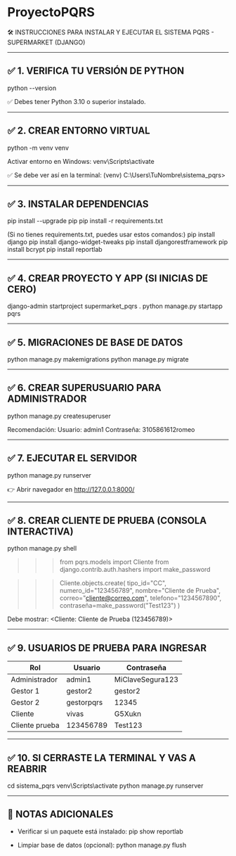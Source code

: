 # ProyectoPQRS


🛠 INSTRUCCIONES PARA INSTALAR Y EJECUTAR EL SISTEMA PQRS - SUPERMARKET (DJANGO)

------------------------------------------------------------
✅ 1. VERIFICA TU VERSIÓN DE PYTHON
------------------------------------------------------------
python --version

✅ Debes tener Python 3.10 o superior instalado.

------------------------------------------------------------
✅ 2. CREAR ENTORNO VIRTUAL
------------------------------------------------------------
python -m venv venv

Activar entorno en Windows:
venv\Scripts\activate

✅ Se debe ver así en la terminal:
(venv) C:\Users\TuNombre\sistema_pqrs>

------------------------------------------------------------
✅ 3. INSTALAR DEPENDENCIAS
------------------------------------------------------------
pip install --upgrade pip
pip install -r requirements.txt

(Si no tienes requirements.txt, puedes usar estos comandos:)
pip install django
pip install django-widget-tweaks
pip install djangorestframework
pip install bcrypt
pip install reportlab

------------------------------------------------------------
✅ 4. CREAR PROYECTO Y APP (SI INICIAS DE CERO)
------------------------------------------------------------
django-admin startproject supermarket_pqrs .
python manage.py startapp pqrs

------------------------------------------------------------
✅ 5. MIGRACIONES DE BASE DE DATOS
------------------------------------------------------------
python manage.py makemigrations
python manage.py migrate

------------------------------------------------------------
✅ 6. CREAR SUPERUSUARIO PARA ADMINISTRADOR
------------------------------------------------------------
python manage.py createsuperuser

Recomendación:
Usuario: admin1
Contraseña: 3105861612romeo

------------------------------------------------------------
✅ 7. EJECUTAR EL SERVIDOR
------------------------------------------------------------
python manage.py runserver

👉 Abrir navegador en http://127.0.0.1:8000/

------------------------------------------------------------
✅ 8. CREAR CLIENTE DE PRUEBA (CONSOLA INTERACTIVA)
------------------------------------------------------------
python manage.py shell

>>> from pqrs.models import Cliente
>>> from django.contrib.auth.hashers import make_password

>>> Cliente.objects.create(
    tipo_id="CC",
    numero_id="123456789",
    nombre="Cliente de Prueba",
    correo="cliente@correo.com",
    telefono="1234567890",
    contraseña=make_password("Test123")
)

Debe mostrar:
<Cliente: Cliente de Prueba (123456789)>

------------------------------------------------------------
✅ 9. USUARIOS DE PRUEBA PARA INGRESAR
------------------------------------------------------------
| Rol           | Usuario      | Contraseña        |
|---------------|--------------|-------------------|
| Administrador | admin1       | MiClaveSegura123  |
| Gestor 1      | gestor2      | gestor2           |
| Gestor 2      | gestorpqrs   | 12345             |
| Cliente       | vivas        | G5Xukn            |
| Cliente prueba| 123456789    | Test123           |

------------------------------------------------------------
✅ 10. SI CERRASTE LA TERMINAL Y VAS A REABRIR
------------------------------------------------------------
cd sistema_pqrs
venv\Scripts\activate
python manage.py runserver

------------------------------------------------------------
📝 NOTAS ADICIONALES
------------------------------------------------------------
- Verificar si un paquete está instalado:
  pip show reportlab

- Limpiar base de datos (opcional):
  python manage.py flush

